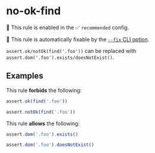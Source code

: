 # no-ok-find

💼 This rule is enabled in the ✅ `recommended` config.

🔧 This rule is automatically fixable by the [`--fix` CLI option](https://eslint.org/docs/latest/user-guide/command-line-interface#--fix).

<!-- end auto-generated rule header -->

`assert.ok/notOk(find('.foo'))` can be replaced with
`assert.dom('.foo').exists/doesNotExist()`.

## Examples

This rule **forbids** the following:

```js
assert.ok(find('.foo'))
```

```js
assert.notOk(find('.foo'))
```

This rule **allows** the following:

```js
assert.dom('.foo').exists()
```

```js
assert.dom('.foo').doesNotExist()
```
